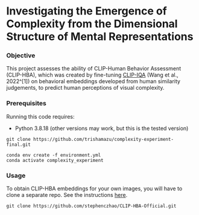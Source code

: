 # Investigating the Emergence of Complexity from the Dimensional Structure of Mental Representations

### Objective
This project assesses the ability of CLIP-Human Behavior Assessment (CLIP-HBA), which was created by fine-tuning [CLIP-IQA](https://github.com/IceClear/CLIP-IQA.git) (Wang et al., 2022^[1]) on behavioral embeddings developed from human similarity judgements, to predict human perceptions of visual complexity.

### Prerequisites
Running this code requires:
- Python 3.8.18 (other versions may work, but this is the tested version)
```
git clone https://github.com/trishamazu/complexity-experiment-final.git
```
```
conda env create -f environment.yml
conda activate complexity_experiment
```

### Usage
To obtain CLIP-HBA embeddings for your own images, you will have to clone a separate repo. See the instructions [here](https://github.com/stephenczhao/CLIP-HBA-Official.git).
```
git clone https://github.com/stephenczhao/CLIP-HBA-Official.git
```
